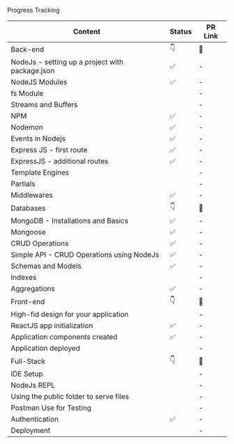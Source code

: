 Progress Tracking

|      Content   | 	Status  |  	PR Link     |
|----------------|----------|---------------|
| Back-end        |    👇    |     🔗       |
|NodeJs - setting up a project with package.json| ✅|		-|
|NodeJS Modules	|✅ |	- |
|fs Module	| | 	-  |
|Streams and Buffers	| |	- |
|NPM	|✅ |	- |
|Nodemon		| ✅| - | 
|Events in Nodejs	|✅ |	- |
|Express JS - first route		| ✅|	- |
|ExpressJS - additional routes		|✅ |	- |
|Template Engines		| |	- |
|Partials		| |	- |
|Middlewares		| ✅|	- |
|Databases	|👇	|🔗|
|MongoDB - Installations and Basics		|✅ |	- |
|Mongoose	| ✅|	- |
|CRUD Operations		|✅ |	- |
|Simple API - CRUD Operations using NodeJs		|✅ |	- |
|Schemas and Models		|✅ |	- |
|Indexes	| |	- |
|Aggregations	|✅ |	- |
|Front-end	|👇	|🔗|
|High-fid design for your application		| |	- |
|ReactJS app initialization	|✅ |	- |
|Application components created		|✅ |	- |
|Application deployed		| |	- |
|Full-Stack	|👇	|🔗|
|IDE Setup		| |	- |
|NodeJs REPL		| |	- |
|Using the public folder to serve files		| |	- |
|Postman Use for Testing		| |	- |
|Authentication		|✅ |	- |
|Deployment		| |	- |
